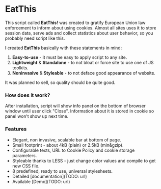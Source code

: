 EatThis
=======

This script called __EatThis!__ was created to gratify European Union law enforcement to inform about using cookies. Almost all sites uses it to store session data, serve ads and collect statistics about user behavior, so you probably need script like this.

I created __EatThis__ basically with these statements in mind:

1. __Easy-to-use__ - it must be easy to apply script to any site.
2. __Lightweight__ & __Standalone__ - to not bloat or force site to use one of JS toolkits.
3. __Noninvasive__ & __Styleable__ - to not deface good appearance of website.

It was planned to sell, so quality should be quite good.

### How does it work?

After installation, script will show info panel on the bottom of browser window until user click "Close". Information about it is stored in cookie so panel won't show up next time.

### Features

* Elegant, non invasive, scalable bar at bottom of page.
* Small footprint - about 4kB (plain) or 2.5kB (min&gzip).
* Configurable texts, URL to Cookie Policy and cookie storage parameters.
* Styleable thanks to LESS - just change color values and compile to get new CSS file.
* 8 predefined, ready to use, universal stylesheets.
* Detailed [documentation](TODO: url)
* Available [Demo](TODO: url)

